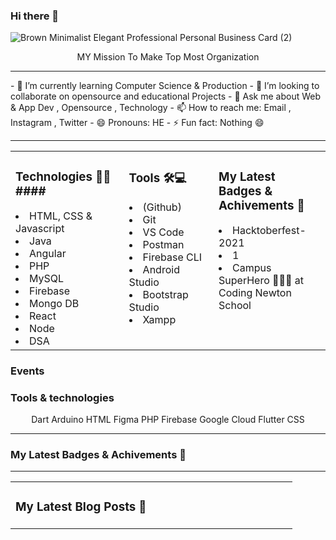 ### Hi there 👋
![Brown Minimalist Elegant Professional  Personal Business Card (2)](https://github.com/shubhamaltpi/shubhamaltpi/assets/139440042/6281f463-6c28-4bdb-ae01-6837a1b4572e)


<p align="center">
MY Mission To Make Top Most Organization  
</center>
</p>
<hr>
- 🌱 I’m currently learning Computer Science  & Production
- 👯 I’m looking to collaborate on opensource and educational Projects 
- 💬 Ask me about Web & App Dev , Opensource , Technology
- 📫 How to reach me: Email , Instagram , Twitter 
- 😄 Pronouns: HE
- ⚡ Fun fact: Nothing 😄 
<hr />
<table align="center"><tr ><td valign="top" width="20%">

### Technologies 🧑‍💻####

<li>HTML, CSS & Javascript</li>
<li> Java</li>
<li>Angular</li> 
<li>PHP</li> 
<li> MySQL</li>
<li> Firebase</li>
<li> Mongo DB</li>
<li>React</li>  
<li>Node</li>  
<li> DSA</li>


</td>

<td valign="top" width="20%">

### Tools 🛠💻
<li>(Github) </li>
<li>Git</li> 
<li>VS Code</li>
<li>Postman</li>
<li> Firebase CLI</li>
<li>Android Studio</li>  
<li>Bootstrap  Studio</li>  
<li> Xampp</li>  

</td>
<td valign="top" width="20%">

### My Latest Badges & Achivements 🎉 

<p align="center">
<li><span class="hidden capitalize lg:inline">Hacktoberfest-2021</span>
 </li><li><span class="hidden capitalize lg:inline">1</span></li>
  </li><li><span class="hidden capitalize lg:inline">Campus SuperHero 🦸🏻‍♂️ at Coding Newton School</span></li>
</p>
</td>
<tr>
</table>

### Events



### Tools &amp; technologies

<p align="center">
<img align="center" src="https://peerlist-media.s3.amazonaws.com/tool_icons/dart.svg" alt="" ><span class="hidden capitalize lg:inline">Dart</span>
<img align="center" src="https://peerlist-media.s3.amazonaws.com/tool_icons/arduino.svg" alt="" class="mr-2 h-5"><span class="hidden capitalize lg:inline">Arduino</span>
<img align="center" src="https://peerlist-media.s3.amazonaws.com/tool_icons/html.svg" alt="" class="mr-2 h-5"><span class="hidden capitalize lg:inline">HTML</span>
<img align="center" src="https://peerlist-media.s3.amazonaws.com/tool_icons/figma.svg" alt="" class="mr-2 h-5"><span class="hidden capitalize lg:inline">Figma</span>
<img  align="center"src="https://peerlist-media.s3.amazonaws.com/tool_icons/php.svg" alt="" class="mr-2 h-5"><span class="hidden capitalize lg:inline">PHP</span>
<img  align="center"src="https://peerlist-media.s3.amazonaws.com/tool_icons/firebase.svg" alt="" class="mr-2 h-5"><span class="hidden capitalize lg:inline">Firebase</span>
<img align="center" src="https://peerlist-media.s3.amazonaws.com/tool_icons/google_cloud.svg" alt="" class="mr-2 h-5"><span class="hidden capitalize lg:inline">Google Cloud</span>
<img align="center" src="https://peerlist-media.s3.amazonaws.com/tool_icons/flutter.svg" alt="" class="mr-2 h-5"><span class="hidden capitalize lg:inline">Flutter</span>
<img align="center" src="https://peerlist-media.s3.amazonaws.com/tool_icons/css.svg" alt="" class="mr-2 h-5"><span class="hidden capitalize lg:inline">CSS</span>

</p>




<hr>

### My Latest Badges & Achivements 🎉 




<hr>
<table align="center"><tr ><td valign="top" width="50%">

### My Latest Blog Posts 🌱
<!-- BLOG-POST-LIST:START -->

<!-- BLOG-POST-LIST:END -->

</td>
<td valign="top" width="50%">




<!--
**shubhamaltpi/shubhamaltpi** is a ✨ _special_ ✨ repository because its `README.md` (this file) appears on your GitHub profile.

Here are some ideas to get you started:

- 🔭 I’m currently working on ...
- 🌱 I’m currently learning ...
- 👯 I’m looking to collaborate on ...
- 🤔 I’m looking for help with ...
- 💬 Ask me about ...
- 📫 How to reach me: ...
- 😄 Pronouns: ...
- ⚡ Fun fact: ...
-->
